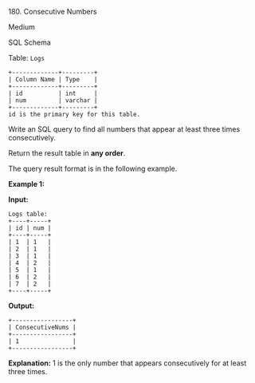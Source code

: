 180\. Consecutive Numbers

Medium

SQL Schema

Table: `Logs`

    +-------------+---------+
    | Column Name | Type    |
    +-------------+---------+
    | id          | int     |
    | num         | varchar |
    +-------------+---------+
    id is the primary key for this table. 

Write an SQL query to find all numbers that appear at least three times consecutively.

Return the result table in **any order**.

The query result format is in the following example.

**Example 1:**

**Input:**

    Logs table:
    +----+-----+
    | id | num |
    +----+-----+
    | 1  | 1   |
    | 2  | 1   |
    | 3  | 1   |
    | 4  | 2   |
    | 5  | 1   |
    | 6  | 2   |
    | 7  | 2   |
    +----+-----+

**Output:**

    +-----------------+
    | ConsecutiveNums |
    +-----------------+
    | 1               |
    +-----------------+

**Explanation:** 1 is the only number that appears consecutively for at least three times. 